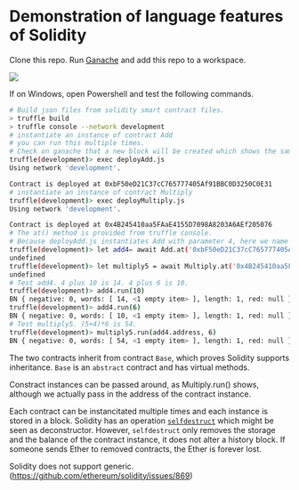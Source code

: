 # Demonstration of language features of Solidity

Clone this repo. Run [Ganache](https://www.trufflesuite.com/ganache) and add this repo to a workspace.

![](https://user-images.githubusercontent.com/614159/127429738-296640b4-c9e9-4406-adf5-45a2f7096953.png)

If on Windows, open Powershell and test the following commands.

```bash
# Build json files from solidity smart contract files.
> truffle build
> truffle console --network development
# instantiate an instance of contract Add
# you can run this multiple times.
# Check on ganache that a new block will be created which shows the same contract address.
truffle(development)> exec deployAdd.js 
Using network 'development'.

Contract is deployed at 0xbF50eD21C37cC765777405Af91BBC0D3250C0E31
# instantiate an instance of contract Multiply
truffle(development)> exec deployMultiply.js
Using network 'development'.

Contract is deployed at 0x4B245410aa5FAaE4155D7098A8203A6AEf205076
# The at() method is provided from truffle console.
# Because deployAdd.js instantiates Add with parameter 4, here we name the instance add4.
truffle(development)> let add4= await Add.at('0xbF50eD21C37cC765777405Af91BBC0D3250C0E31')
undefined
truffle(development)> let multiply5 = await Multiply.at('0x4B245410aa5FAaE4155D7098A8203A6AEf205076')
undefined
# Test add4. 4 plus 10 is 14. 4 plus 6 is 10.
truffle(development)> add4.run(10)
BN { negative: 0, words: [ 14, <1 empty item> ], length: 1, red: null }
truffle(development)> add4.run(6)
BN { negative: 0, words: [ 10, <1 empty item> ], length: 1, red: null }
# Test multiply5. (5+4)*6 is 54.
truffle(development)> multiply5.run(add4.address, 6)
BN { negative: 0, words: [ 54, <1 empty item> ], length: 1, red: null }
```

The two contracts inherit from contract `Base`, which proves Solidity supports inheritance. `Base` is an `abstract` contract and has virtual methods.

Constract instances can be passed around, as Multiply.run() shows, although we actually pass in the address of the contract instance. 

Each contract can be instancitated multiple times and each instance is stored in a block. Solidity has an operation [`selfdestruct`](https://docs.soliditylang.org/en/latest/introduction-to-smart-contracts.html#deactivate-and-self-destruct) which might be seen as deconstructor. However, `selfdestruct` only removes the storage and the balance of the contract instance, it does not alter a history block. If someone sends Ether to removed contracts, the Ether is forever lost.

Solidity does not support generic. (https://github.com/ethereum/solidity/issues/869)
